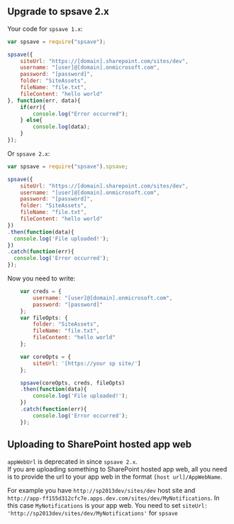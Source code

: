 ## Upgrade to spsave 2.x  

Your code for `spsave 1.x`: 
```javascript
var spsave = require("spsave");

spsave({
    siteUrl: "https://[domain].sharepoint.com/sites/dev",
    username: "[user]@[domain].onmicrosoft.com",
    password: "[password]",
    folder: "SiteAssets",
    fileName: "file.txt",
    fileContent: "hello world"  
}, function(err, data){
    if(err){
        console.log("Error occurred");
    } else{
        console.log(data);
    }
});
```  

Or `spsave 2.x`:

```javascript
var spsave = require("spsave").spsave;

spsave({
    siteUrl: "https://[domain].sharepoint.com/sites/dev",
    username: "[user]@[domain].onmicrosoft.com",
    password: "[password]",
    folder: "SiteAssets",
    fileName: "file.txt",
    fileContent: "hello world"  
})
.then(function(data){
  console.log('File uploaded!');
})
.catch(function(err){
  console.log('Error occurred');
});
```

Now you need to write: 
```javascript
    var creds = {
        username: "[user]@[domain].onmicrosoft.com",
        password: "[password]"
    };
    var fileOpts: {
        folder: "SiteAssets",
        fileName: "file.txt",
        fileContent: "hello world"
    };

    var coreOpts = {
        siteUrl: '[https://your sp site/']
    };

    spsave(coreOpts, creds, fileOpts)
    .then(function(data){
        console.log('File uploaded!');
    })
    .catch(function(err){
        console.log('Error occurred');
    });
```

## Uploading to SharePoint hosted app web
`appWebUrl` is deprecated in since `spsave 2.x`.  
If you are uploading something to SharePoint hosted app web, all you need is to provide the url to your app web in the format `[host url]/AppWebName`.  

For example you have `http://sp2013dev/sites/dev` host site and `http://app-ff155d312cfc7e.apps.dev.com/sites/dev/MyNotifications`.
In this case `MyNotifications` is your app web. You need to set `siteUrl: 'http://sp2013dev/sites/dev/MyNotifications'` for `spsave`